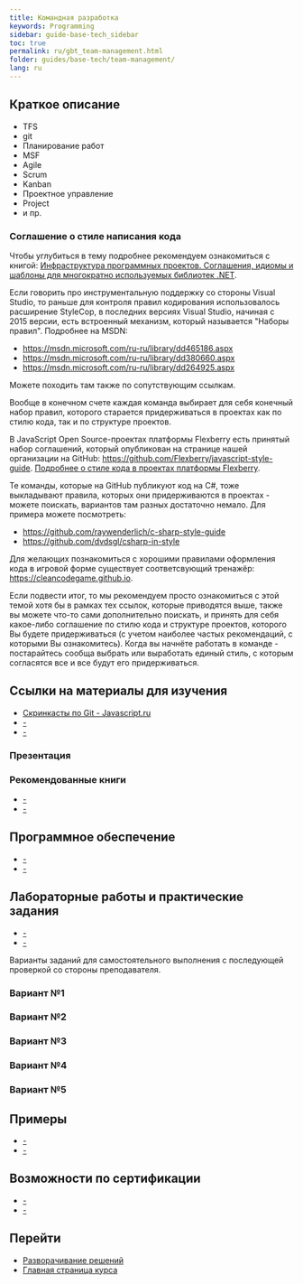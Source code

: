 ```yaml
---
title: Командная разработка
keywords: Programming
sidebar: guide-base-tech_sidebar
toc: true
permalink: ru/gbt_team-management.html
folder: guides/base-tech/team-management/
lang: ru
---
```


## Краткое описание

* TFS
* git
* Планирование работ
* MSF
* Agile
* Scrum
* Kanban
* Проектное управление
* Project 
* и пр.

### Соглашение о стиле написания кода

Чтобы углубиться в тему подробнее рекомендуем ознакомиться с книгой:
[Инфраструктура программных проектов. Соглашения, идиомы и шаблоны для многократно используемых библиотек .NET](http://www.ozon.ru/context/detail/id/5588868/).

Если говорить про инструментальную поддержку со стороны Visual Studio, то раньше для контроля правил кодирования использовалось расширение StyleCop, в последних версиях Visual Studio, начиная с 2015 версии, есть встроенный механизм, который называется "Наборы правил". Подробнее на MSDN:

* <https://msdn.microsoft.com/ru-ru/library/dd465186.aspx>
* <https://msdn.microsoft.com/ru-ru/library/dd380660.aspx>
* <https://msdn.microsoft.com/ru-ru/library/dd264925.aspx>

Можете походить там также по сопутствующим ссылкам.

Вообще в конечном счете каждая команда выбирает для себя конечный набор правил, которого старается придерживаться в проектах как по стилю кода, так и по структуре проектов.

В JavaScript Open Source-проектах платформы Flexberry есть принятый набор соглашений, который опубликован на странице нашей организации на GitHub: <https://github.com/Flexberry/javascript-style-guide>. [Подробнее о стиле кода в проектах платформы Flexberry](fp_code-style.html).

Те команды, которые на GitHub публикуют код на C#, тоже выкладывают правила, которых они придерживаются в проектах - можете поискать, вариантов там разных достаточно немало. Для примера можете посмотреть:

* <https://github.com/raywenderlich/c-sharp-style-guide>
* <https://github.com/dvdsgl/csharp-in-style>

Для желающих познакомиться с хорошими правилами оформления кода в игровой форме существует соответсвующий тренажёр: <https://cleancodegame.github.io>.

Если подвести итог, то мы рекомендуем просто ознакомиться с этой темой хотя бы в рамках тех ссылок, которые приводятся выше, также вы можете что-то сами дополнительно поискать, и принять для себя какое-либо соглашение по стилю кода и структуре проектов, которого Вы будете придерживаться (с учетом наиболее частых рекомендаций, с которыми Вы ознакомитесь). Когда вы начнёте работать в команде - постарайтесь сообща выбрать или выработать единый стиль, с которым согласятся все и все будут его придерживаться.

##  Ссылки на материалы для изучения

* [Скринкасты по Git - Javascript.ru](https://learn.javascript.ru/screencast/git)
* [-]()
* [-]()

### Презентация

### Рекомендованные книги

* [-]()
* [-]()

## Программное обеспечение

* [-]()
* [-]()

## Лабораторные работы и практические задания

* [-]()
* [-]()

Варианты заданий для самостоятельного выполнения с последующей проверкой со стороны преподавателя.

### Вариант №1

### Вариант №2

### Вариант №3

### Вариант №4

### Вариант №5

## Примеры

* [-]()
* [-]()

## Возможности по сертификации

* [-]()
* [-]()

## Перейти

* [Разворачивание решений](gbt_deployment.html)
* [Главная страница курса](gbt_landing-page.html)
